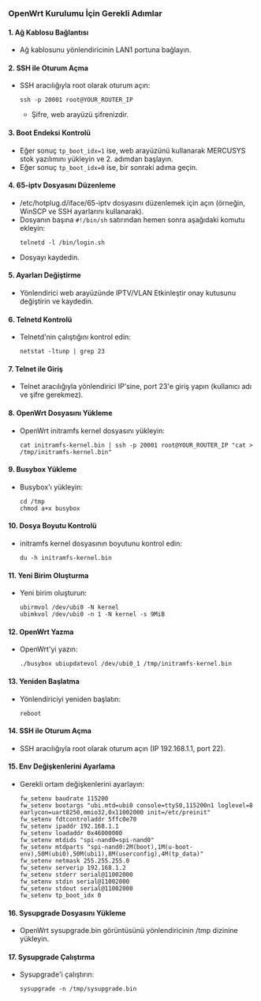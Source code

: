 ### OpenWrt Kurulumu İçin Gerekli Adımlar

#### 1. Ağ Kablosu Bağlantısı
- Ağ kablosunu yönlendiricinin LAN1 portuna bağlayın.

#### 2. SSH ile Oturum Açma
- SSH aracılığıyla root olarak oturum açın:
  ```
  ssh -p 20001 root@YOUR_ROUTER_IP
  ```
  - Şifre, web arayüzü şifrenizdir.

#### 3. Boot Endeksi Kontrolü
- Eğer sonuç `tp_boot_idx=1` ise, web arayüzünü kullanarak MERCUSYS stok yazılımını yükleyin ve 2. adımdan başlayın.
- Eğer sonuç `tp_boot_idx=0` ise, bir sonraki adıma geçin.

#### 4. 65-iptv Dosyasını Düzenleme
- /etc/hotplug.d/iface/65-iptv dosyasını düzenlemek için açın (örneğin, WinSCP ve SSH ayarlarını kullanarak).
- Dosyanın başına `#!/bin/sh` satırından hemen sonra aşağıdaki komutu ekleyin:
  ```
  telnetd -l /bin/login.sh
  ```
- Dosyayı kaydedin.

#### 5. Ayarları Değiştirme
- Yönlendirici web arayüzünde IPTV/VLAN Etkinleştir onay kutusunu değiştirin ve kaydedin.

#### 6. Telnetd Kontrolü
- Telnetd'nin çalıştığını kontrol edin:
  ```
  netstat -ltunp | grep 23
  ```

#### 7. Telnet ile Giriş
- Telnet aracılığıyla yönlendirici IP'sine, port 23'e giriş yapın (kullanıcı adı ve şifre gerekmez).

#### 8. OpenWrt Dosyasını Yükleme
- OpenWrt initramfs kernel dosyasını yükleyin:
  ```
  cat initramfs-kernel.bin | ssh -p 20001 root@YOUR_ROUTER_IP "cat > /tmp/initramfs-kernel.bin"
  ```

#### 9. Busybox Yükleme
- Busybox'ı yükleyin:
  ```
  cd /tmp
  chmod a+x busybox
  ```

#### 10. Dosya Boyutu Kontrolü
- initramfs kernel dosyasının boyutunu kontrol edin:
  ```
  du -h initramfs-kernel.bin
  ```

#### 11. Yeni Birim Oluşturma
- Yeni birim oluşturun:
  ```
  ubirmvol /dev/ubi0 -N kernel
  ubimkvol /dev/ubi0 -n 1 -N kernel -s 9MiB
  ```

#### 12. OpenWrt Yazma
- OpenWrt'yi yazın:
  ```
  ./busybox ubiupdatevol /dev/ubi0_1 /tmp/initramfs-kernel.bin
  ```

#### 13. Yeniden Başlatma
- Yönlendiriciyi yeniden başlatın:
  ```
  reboot
  ```

#### 14. SSH ile Oturum Açma
- SSH aracılığıyla root olarak oturum açın (IP 192.168.1.1, port 22).

#### 15. Env Değişkenlerini Ayarlama
- Gerekli ortam değişkenlerini ayarlayın:
  ```
  fw_setenv baudrate 115200
  fw_setenv bootargs "ubi.mtd=ubi0 console=ttyS0,115200n1 loglevel=8 earlycon=uart8250,mmio32,0x11002000 init=/etc/preinit"
  fw_setenv fdtcontroladdr 5ffc0e70
  fw_setenv ipaddr 192.168.1.1
  fw_setenv loadaddr 0x46000000
  fw_setenv mtdids "spi-nand0=spi-nand0"
  fw_setenv mtdparts "spi-nand0:2M(boot),1M(u-boot-env),50M(ubi0),50M(ubi1),8M(userconfig),4M(tp_data)"
  fw_setenv netmask 255.255.255.0
  fw_setenv serverip 192.168.1.2
  fw_setenv stderr serial@11002000
  fw_setenv stdin serial@11002000
  fw_setenv stdout serial@11002000
  fw_setenv tp_boot_idx 0
  ```

#### 16. Sysupgrade Dosyasını Yükleme
- OpenWrt sysupgrade.bin görüntüsünü yönlendiricinin /tmp dizinine yükleyin.

#### 17. Sysupgrade Çalıştırma
- Sysupgrade'i çalıştırın:
  ```
  sysupgrade -n /tmp/sysupgrade.bin
  ```

